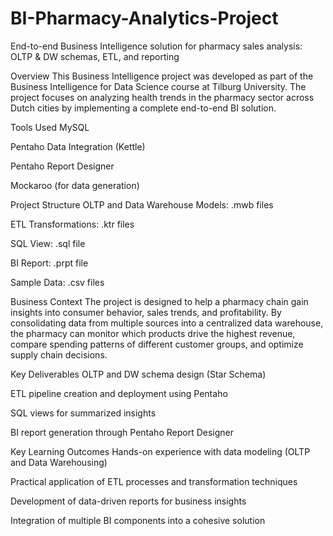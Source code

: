 # BI-Pharmacy-Analytics-Project
End-to-end Business Intelligence solution for pharmacy sales analysis: OLTP &amp; DW schemas, ETL, and reporting

Overview
This Business Intelligence project was developed as part of the Business Intelligence for Data Science course at Tilburg University. The project focuses on analyzing health trends in the pharmacy sector across Dutch cities by implementing a complete end-to-end BI solution.

Tools Used
MySQL

Pentaho Data Integration (Kettle)

Pentaho Report Designer

Mockaroo (for data generation)

Project Structure
OLTP and Data Warehouse Models: .mwb files

ETL Transformations: .ktr files

SQL View: .sql file

BI Report: .prpt file

Sample Data: .csv files

Business Context
The project is designed to help a pharmacy chain gain insights into consumer behavior, sales trends, and profitability. By consolidating data from multiple sources into a centralized data warehouse, the pharmacy can monitor which products drive the highest revenue, compare spending patterns of different customer groups, and optimize supply chain decisions.

Key Deliverables
OLTP and DW schema design (Star Schema)

ETL pipeline creation and deployment using Pentaho

SQL views for summarized insights

BI report generation through Pentaho Report Designer

Key Learning Outcomes
Hands-on experience with data modeling (OLTP and Data Warehousing)

Practical application of ETL processes and transformation techniques

Development of data-driven reports for business insights

Integration of multiple BI components into a cohesive solution
